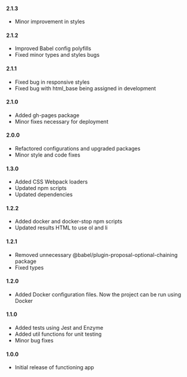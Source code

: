 #### 2.1.3

- Minor improvement in styles

#### 2.1.2

- Improved Babel config polyfills
- Fixed minor types and styles bugs

#### 2.1.1

- Fixed bug in responsive styles
- Fixed bug with html_base being assigned in development

#### 2.1.0

- Added gh-pages package
- Minor fixes necessary for deployment

#### 2.0.0

- Refactored configurations and upgraded packages
- Minor style and code fixes

#### 1.3.0

- Added CSS Webpack loaders
- Updated npm scripts
- Updated dependencies

#### 1.2.2

- Added docker and docker-stop npm scripts
- Updated results HTML to use ol and li

#### 1.2.1

- Removed unnecessary @babel/plugin-proposal-optional-chaining package
- Fixed types

#### 1.2.0

- Added Docker configuration files. Now the project can be run using Docker

#### 1.1.0

- Added tests using Jest and Enzyme
- Added util functions for unit testing
- Minor bug fixes

#### 1.0.0

- Initial release of functioning app
